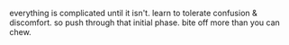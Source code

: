 everything is complicated until it isn't.
learn to tolerate confusion & discomfort.
so push through that initial phase.
bite off more than you can chew.